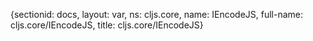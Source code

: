 {sectionid: docs, layout: var, ns: cljs.core, name: IEncodeJS, full-name: cljs.core/IEncodeJS,
  title: cljs.core/IEncodeJS}

